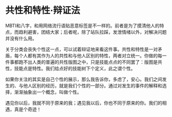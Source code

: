 # 共性和特性·辩证法

MBTI和八字，和用网络流行语贴恶意标签是不一样的。前者是为了摸清他人的特点，而趋利避害，团结大家；后者呢，除了站队拉踩，发泄情绪以外，对解决问题并没有什么用。

关于分类会丧失个性这一点，可以试着辩证地来看这件事。共性和特性是一对矛盾，每个人都有其作为人的共性和与他人区别的特性，两者对立统一。你做的每一件事都跑不出人类的普遍的共性版图之中，只是技能点点的不同罢了：版图是共性，技能点是特性。我们给点好的技能树下个定义，此之谓个性。

如果你关注的其实是自己个性的展示，那么我告诉你，多虑了，安心。我们之间发生的、与他人区别的经历，就是我们个性的一部分。通过对发生的事件的解释和选择，渐渐抽象出一个概念，叫做个性。

遇见你以后，我就不同于原来的我；遇见我以后，你也不同于原来的你。我们的相遇，真是个奇迹！